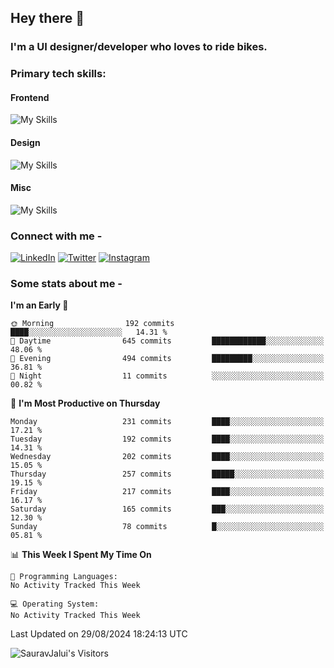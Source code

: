 <!--![Hey there, I'm Saurav. A software developer Check out my work](https://github.com/SauravJalui/SauravJalui/raw/master/gif/Hi.gif)
-->

## Hey there 👋

### I'm a UI designer/developer who loves to ride bikes.

### Primary tech skills:
#### Frontend
![My Skills](https://skillicons.dev/icons?i=html,css,sass,tailwind,js&theme=light)
#### Design
![My Skills](https://skillicons.dev/icons?i=figma,ai,&theme=light)
#### Misc
![My Skills](https://skillicons.dev/icons?i=vscode,git,github,githubactions&theme=light)



### Connect with me -
[![LinkedIn](https://skillicons.dev/icons?i=linkedin&theme=light)](https://linkedin.com/in/SauravJalui)
[![Twitter](https://skillicons.dev/icons?i=twitter&theme=light)](https://twitter.com/JaluiSaurav)
[![Instagram](https://skillicons.dev/icons?i=instagram&theme=light)](https://instagram.com/jalui.saurav)


### Some stats about me -

<!--START_SECTION:waka-->
**I'm an Early 🐤** 

```text
🌞 Morning                192 commits         ████░░░░░░░░░░░░░░░░░░░░░   14.31 % 
🌆 Daytime                645 commits         ████████████░░░░░░░░░░░░░   48.06 % 
🌃 Evening                494 commits         █████████░░░░░░░░░░░░░░░░   36.81 % 
🌙 Night                  11 commits          ░░░░░░░░░░░░░░░░░░░░░░░░░   00.82 % 
```
📅 **I'm Most Productive on Thursday** 

```text
Monday                   231 commits         ████░░░░░░░░░░░░░░░░░░░░░   17.21 % 
Tuesday                  192 commits         ████░░░░░░░░░░░░░░░░░░░░░   14.31 % 
Wednesday                202 commits         ████░░░░░░░░░░░░░░░░░░░░░   15.05 % 
Thursday                 257 commits         █████░░░░░░░░░░░░░░░░░░░░   19.15 % 
Friday                   217 commits         ████░░░░░░░░░░░░░░░░░░░░░   16.17 % 
Saturday                 165 commits         ███░░░░░░░░░░░░░░░░░░░░░░   12.30 % 
Sunday                   78 commits          █░░░░░░░░░░░░░░░░░░░░░░░░   05.81 % 
```


📊 **This Week I Spent My Time On** 

```text
💬 Programming Languages: 
No Activity Tracked This Week

💻 Operating System: 
No Activity Tracked This Week
```


 Last Updated on 29/08/2024 18:24:13 UTC
<!--END_SECTION:waka-->



<!-- 

###  Secondary tech skills:
![My Skills](https://skillicons.dev/icons?i=webpack,ts,materialui,jest,styledcomponents,react,redux,ai,ps&theme=light)

![My Skills](https://skillicons.dev/icons?i=pug,graphql,gatsby,firebase,express,nodejs,nextjs&theme=light)

### Total Contributions and Streak -
[![GitHub Streak](https://github-readme-streak-stats.herokuapp.com/?user=sauravjalui)](https://git.io/streak-stats)

- 🔭 I’m currently working on:
  -   Responsive Design
  -   Frontend Design
- 🌱 I’m currently deeply learning Frontend technologies.
- 🥅 2022 Goals: Start contributing to Open Source projects.
- ⚡ Fun fact: When I'm not in front of a computer screen, I'm riding my bike🏍️. My longest ride was from Mumbai to Kolkata in 54hrs. 
- 💬 Ask me about anything.

**Want to learn:**


<code><img height="30" title="Data Structures and Algorithms" src="https://w7.pngwing.com/pngs/125/653/png-transparent-algorithms-data-structures-programs-data-structures-and-algorithms-introduction-to-algorithms-others-miscellaneous-angle-computer-science.png"></code>
<code><img height="30" title="React" src="https://raw.githubusercontent.com/github/explore/80688e429a7d4ef2fca1e82350fe8e3517d3494d/topics/react/react.png"></code>
<code><img height="30" title="Typescript" src="https://decodenatura.com/static/26cc95f255ccb936d154b43614f61602/ts.png"></code>
<code><img height="32" title="MongoDB" src="https://encrypted-tbn0.gstatic.com/images?q=tbn:ANd9GcQa8xjiu1Hz8Pm19t8udqO33MYBCRDfmO8TRg&usqp=CAU"></code>
<code><img height="36" title="Webpack" src="https://raw.githubusercontent.com/github/explore/80688e429a7d4ef2fca1e82350fe8e3517d3494d/topics/webpack/webpack.png"></code>
<code><img height="30" title="NodeJS" src="https://raw.githubusercontent.com/github/explore/80688e429a7d4ef2fca1e82350fe8e3517d3494d/topics/nodejs/nodejs.png"></code>
<code><img height="32" title="ExpressJS" src="https://raw.githubusercontent.com/github/explore/80688e429a7d4ef2fca1e82350fe8e3517d3494d/topics/express/express.png"></code>

**Previously worked with:**

<code><img height="30" title="HTML5" src="https://raw.githubusercontent.com/github/explore/80688e429a7d4ef2fca1e82350fe8e3517d3494d/topics/html/html.png"></code>
<code><img height="30" title="CSS3" src="https://raw.githubusercontent.com/github/explore/80688e429a7d4ef2fca1e82350fe8e3517d3494d/topics/css/css.png"></code>
<code><img height="32" title="TailwindCSS" src="https://github.com/SauravJalui/SauravJalui/raw/master/icons/tailwindcss.png"></code>
<code><img height="30" title="Javascript" src="https://github.com/SauravJalui/SauravJalui/raw/master/icons/javascript.png"></code>
<code><img height="30" title="VScode" src="https://github.com/SauravJalui/SauravJalui/raw/master/icons/VScode.png"></code>
<code><img height="30" title="Git" src="https://github.com/SauravJalui/SauravJalui/raw/master/icons/Git.png"></code>
<code><img height="30" title="Terminal" src="https://github.com/SauravJalui/SauravJalui/raw/master/icons/terminal.png"></code>
<code><img height="30" title="Figma" src="https://upload.wikimedia.org/wikipedia/commons/3/33/Figma-logo.svg"></code>

<code><img height="32" title="Bootstrap" src="https://img.icons8.com/color/452/bootstrap.png"></code>
<code><img height="28" title="Python" src="https://upload.wikimedia.org/wikipedia/commons/thumb/c/c3/Python-logo-notext.svg/768px-Python-logo-notext.svg.png"></code>
<code><img height="30" title="Sphinx" src="https://github.com/SauravJalui/SauravJalui/raw/master/icons/sphinx.png"></code>
<code><img height="30" title="Nginx" src="https://www.splunk.com/content/dam/splunk-blogs/images/2017/02/nginx-logo.png"></code>
<code><img height="30" title="Heroku" src="https://github.com/SauravJalui/SauravJalui/raw/master/icons/heroku.png"></code>
<code><img height="30" title="Celery" src="https://github.com/SauravJalui/SauravJalui/raw/master/icons/celery.png"></code>
<code><img height="26" title="RabbitMQ" src="https://cdn.iconscout.com/icon/free/png-256/rabbitmq-282296.png"></code>
<code><img height="27" title="Gunicorn" src="https://cdn.freebiesupply.com/logos/large/2x/gunicorn-logo-png-transparent.png"></code>
<code><img height="30" title="Linux" src="https://github.com/SauravJalui/SauravJalui/raw/master/icons/Linux.png"></code>
<code><img height="30" title="Postman" src="https://github.com/SauravJalui/SauravJalui/raw/master/icons/postman.png"></code>
<code><img height="30" title="Django" src="https://raw.githubusercontent.com/github/explore/80688e429a7d4ef2fca1e82350fe8e3517d3494d/topics/django/django.png"></code>
<code><img height="30" title="REST API" src="https://github.com/SauravJalui/SauravJalui/raw/master/icons/api.png"></code>
<code><img height="30" title="PostgreSQL" src="https://github.com/SauravJalui/SauravJalui/raw/master/icons/postgresql.png"></code>
<code><img height="30" title="Redis" src="https://github.com/SauravJalui/SauravJalui/raw/master/icons/redis.png"></code>
<code><img height="20" title="AWS" src="https://upload.wikimedia.org/wikipedia/commons/thumb/9/93/Amazon_Web_Services_Logo.svg/1024px-Amazon_Web_Services_Logo.svg.png"></code>
<code><img height="30" title="Docker" src="https://github.com/SauravJalui/SauravJalui/raw/master/icons/docker.png"></code>
[<img align="left" alt="Saurav Jalui | LinkedIn" width="30px" src="https://github.com/SauravJalui/SauravJalui/raw/master/icons/linkedin.png" />][linkedin]
[<img align="left" alt="Saurav Jalui | Email" width="34px" src="https://github.com/SauravJalui/SauravJalui/raw/master/icons/email.png" />][email]
[<img align="left" alt="Saurav Jalui | Twitter" width="30px" src="https://github.com/SauravJalui/SauravJalui/raw/master/icons/twitter.png" />][twitter]

[twitter]: https://twitter.com/JaluiSaurav
[linkedin]: https://linkedin.com/in/SauravJalui
[email]: mailto:saurav.jalui-dev@outlook.com
 -->


<p align="left"> 
  <img src="https://komarev.com/ghpvc/?username=SauravJalui" alt="SauravJalui's Visitors" /> 
</p>





<!--
### Show some ❤ by⭐ some of the repositories!
gold star :
https://www.bhpsnj.org/cms/lib/NJ01001806/Centricity/Domain/410/star.gif
heart : 
https://media1.tenor.com/images/5604f62d7919dcc5bbeaa4cbc307f60c/tenor.gif?itemid=5288615
http://www.clipartbest.com/cliparts/7Ta/oB9/7TaoB9rbc.gif


<!--
![](https://camo.githubusercontent.com/992babdffd8c74a1502de375fbdf7e4d54773242/68747470733a2f2f6d656469612e67697068792e636f6d2f6d656469612f53576f536b4e36447854737a71494b4571762f67697068792e676966) gif of person sitting in front of a computer
<p align="center"> 
  <img src="https://profile-counter.glitch.me/SauravJalui/count.svg" alt="Visitor Count"/ title="Total Visitors">
</p>
![Wwakatime stats](https://github-readme-stats-taupe-two.vercel.app/api/wakatime?username=SauravJalui&hide_title=true&hide_border=true&langs_count=5) This displays the 5 languages I worked with 
<p align="center"> This is github trophies
  <img alig src="https://github-profile-trophy.vercel.app/?username=guilyx&column=6&rank=SSS,SS,S,AAA,AA,A,B,C" />
</p>
Number of visitors on my page : ![](https://visitor-badge.glitch.me/badge?page_id=SauravJalui.SauravJalui)
<code><img height="30" title="Jquery" src="https://github.com/SauravJalui/SauravJalui/raw/master/icons/jquery.png"></code>
[<img align='left' alt="Python" width="34px" src="https://github.com/SauravJalui/SauravJalui/raw/master/icons/python.png" />][python]
[<img align='left' alt="HTML" width="34px" src="https://raw.githubusercontent.com/github/explore/80688e429a7d4ef2fca1e82350fe8e3517d3494d/topics/html/html.png"/>][html]
[<img align='left' alt="CSS" width="34px" src="https://raw.githubusercontent.com/github/explore/80688e429a7d4ef2fca1e82350fe8e3517d3494d/topics/css/css.png"/>][css]
[<img align='left' alt="Javascript" width="30px" src="https://github.com/SauravJalui/SauravJalui/raw/master/icons/javascript.png"/>][javascript]
[<img align='left' alt="Jquery" width="30px" src="https://github.com/SauravJalui/SauravJalui/raw/master/icons/jquery.png"/>][jquery]
[<img align='left' alt="Django" width="30px" src="https://raw.githubusercontent.com/github/explore/80688e429a7d4ef2fca1e82350fe8e3517d3494d/topics/django/django.png"/>][django]
[<img align='left' alt="API" width="32px" src="https://github.com/SauravJalui/SauravJalui/raw/master/icons/api.png"/>][api]
[<img align='left' alt="PostgreSQL" width="32px" src="https://github.com/SauravJalui/SauravJalui/raw/master/icons/postgresql.png"/>][postgresql]
[<img align='left' alt="Redis" width="32px" src="https://github.com/SauravJalui/SauravJalui/raw/master/icons/redis.png"/>][redis]
[<img align='left' alt="AWS" width="32px" src="https://github.com/SauravJalui/SauravJalui/raw/master/icons/aws.png"/>][aws]
[<img align='left' alt="VisualStudioCode" width="30px" src="https://github.com/SauravJalui/SauravJalui/raw/master/icons/VScode.png"/>][vscode]
[<img align='left' alt="Git" width="32px" src="https://github.com/SauravJalui/SauravJalui/raw/master/icons/Git.png"/>][git]
[<img align='left' alt="Sphinx" width="32px" src="https://github.com/SauravJalui/SauravJalui/raw/master/icons/sphinx.png"/>][sphinx]
[<img align='left' alt="Nginx" width="30px" src="https://www.splunk.com/content/dam/splunk-blogs/images/2017/02/nginx-logo.png"/>][nginx]
[<img align='left' alt="Linux" width="34px" src="https://github.com/SauravJalui/SauravJalui/raw/master/icons/Linux.png"/>][linux]
[<img align='left' alt="Heroku" width="33px" src="https://github.com/SauravJalui/SauravJalui/raw/master/icons/heroku.png"/>][heroku]
[<img align='left' alt="Terminal" width="32px" src="https://github.com/SauravJalui/SauravJalui/raw/master/icons/terminal.png"/>][terminal]
[<img align='left' alt="Celery" width="32px" src="https://github.com/SauravJalui/SauravJalui/raw/master/icons/celery.png"/>][celery]
[<img align='left' alt="RabbitMQ" width="32px" src="https://github.com/SauravJalui/SauravJalui/raw/master/icons/rabbitmq.png"/>][rabbitmq]
[<img align='left' alt="Gunicorn" width="40px" height="28px" src="https://cdn.freebiesupply.com/logos/large/2x/gunicorn-logo-png-transparent.png" />][gunicorn]
<code><img height="30" title="AdobeXD" src="https://upload.wikimedia.org/wikipedia/commons/thumb/c/c2/Adobe_XD_CC_icon.svg/1200px-Adobe_XD_CC_icon.svg.png.png"></code>
-->

<!--
[<img align='left' alt="GitHub" width="36px" src="https://github.com/SauravJalui/SauravJalui/raw/master/icons/github.png"/>][github]
[<img align="left" alt="Django" width="30px" src="https://github.com/SauravJalui/SauravJalui/raw/master/icons/django.png"/>][django]
[<img align="left" alt="Nginx" width="30px" src="https://i0.wp.com/foxutech.com/wp-content/uploads/2017/03/Nginx-Reverse-proxy.png?fit=1200%2C630&ssl=1"/>][nginx]
[<img align="left" alt="MongoDB" width="32px" src="https://github.com/SauravJalui/SauravJalui/raw/master/icons/mongodb.png" />]
[<img align="left" alt="Unity" width="32px" src="https://github.com/SauravJalui/SauravJalui/raw/master/icons/unity.png" />]
[<img align="left" alt="Unreal Engine" width="32px" src="https://github.com/SauravJalui/SauravJalui/raw/master/icons/UnrealEngine.png" />]
[<img align="left" alt="Golang" width="32px" src="https://github.com/SauravJalui/SauravJalui/raw/master/icons/golang.png" />]
[<img align="left" alt="C++" width="32px" src="https://github.com/SauravJalui/SauravJalui/raw/master/icons/c++.png" />]
[<img align="left" alt="C#" width="32px" src="https://github.com/SauravJalui/SauravJalui/raw/master/icons/csharp.png" />]
[<img align="left" alt="Flutter" width="32px" src="https://github.com/SauravJalui/SauravJalui/raw/master/icons/flutter.png" />]
[<img align="left" alt="Dart" width="32px" src="https://github.com/SauravJalui/SauravJalui/raw/master/icons/dart.png" />]
- 👯 I’m looking to collaborate with other developers in helping solve interview questions.
[<img align="left" alt="Saurav Jalui | Instagram" width="30px" src="https://github.com/SauravJalui/SauravJalui/raw/master/icons/instagram.png" />][instagram]
-->

<!--
[instagram]: https://instagram.com/jalui.saurav
[python]: https://www.python.org/
[html]: https://developer.mozilla.org/en-US/docs/Web/HTML
[css]: https://developer.mozilla.org/en-US/docs/Web/CSS
[javascript]: https://www.javascript.com/
[jquery]: https://jquery.com/
[django]: https://www.thedjangoproject.com
[api]: https://en.wikipedia.org/wiki/Representational_state_transfer
[postgresql]: https://www.postgresql.org/
[redis]: https://redis.io/
[aws]: https://aws.amazon.com/
[vscode]: https://code.visualstudio.com
[git]: https://git-scm.com
[github]: https://github.com/SauravJalui
[sphinx]: https://www.sphinx-doc.org/en/master/
[nginx]: https://nginx.org/en/
[linux]: https://www.linux.org
[heroku]: https://www.heroku.com
[terminal]: https://www.gnu.org/software/bash/
[celery]: https://docs.celeryproject.org/en/stable/getting-started/introduction.html
[rabbitmq]: https://www.rabbitmq.com/
[gunicorn]: https://gunicorn.org/
-->

<!--
<img src="https://github-readme-stats.vercel.app/api?username=SauravJalui&theme=radical&show_icons=true" alt="Saurav's Github Stats" />
-->

<!--
**SauravJalui/SauravJalui** is a ✨ _special_ ✨ repository because its `README.md` (this file) appears on your GitHub profile.
Here are some ideas to get you started:
- 🔭 I’m currently working on ...
- 🌱 I’m currently learning ...
- 👯 I’m looking to collaborate on ...
- 🤔 I’m looking for help with ...
- 💬 Ask me about ...
- 📫 How to reach me: ...
- 😄 Pronouns: ...
- ⚡ Fun fact: ...
-->
